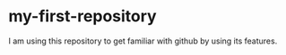 # my-first-repository
I am using this repository to get familiar with github by using its features.
